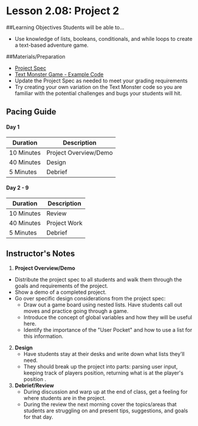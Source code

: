 # Lesson 2.08: Project 2

##Learning Objectives
Students will be able to... 
* Use knowledge of lists, booleans, conditionals, and while loops to create a text-based adventure game. 

##Materials/Preparation
* [Project Spec]
* [Text Monster Game - Example Code]
* Update the Project Spec as needed to meet your grading requirements
* Try creating your own variation on the Text Monster code so you are familiar with the potential challenges and bugs your students will hit.

## Pacing Guide

#### Day 1
| **Duration**   | **Description** |
| ---------- | ----------- |
| 10 Minutes | Project Overview/Demo|
| 40 Minutes | Design      |
| 5 Minutes | Debrief  |
#### Day 2 - 9 
| **Duration**   | **Description** |
| ---------- | ----------- |
| 10 Minutes | Review      |
| 40 Minutes | Project Work|
| 5 Minutes | Debrief  |

## Instructor's Notes
1. **Project Overview/Demo** 
  * Distribute the project spec to all students and walk them through the goals and requirements of the project. 
  * Show a demo of a completed project.
  * Go over specific design considerations from the project spec: 
    * Draw out a game board using nested lists. Have students call out moves and practice going through a game.
    * Introduce the concept of global variables and how they will be useful here.
    * Identify the importance of the "User Pocket" and how to use a list for this information.
2. **Design**
    * Have students stay at their desks and write down what lists they'll need. 
    * They should break up the project into parts: parsing user input, keeping track of players position, returning what is at the player's position .
3. **Debrief/Review**
    * During discussion and warp up at the end of class, get a feeling for where students are in the project. 
    * During the review the next morning cover the topics/areas that students are struggling on and present tips, suggestions, and goals for that day.
  
[Project Spec]: project.md
[Text Monster Game - Example Code]: project_file.py